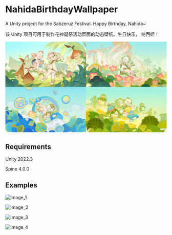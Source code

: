 # NahidaBirthdayWallpaper

A Unity project for the Sabzeruz Festival. Happy Birthday, Nahida~

该 Unity 项目可用于制作花神诞祭活动页面的动态壁纸。生日快乐， 纳西妲！

![image_0](Images\image_0.png)

## Requirements

Unity 2022.3

Spine 4.0.0

## Examples

![image_1](Images\image_1.png)

![image_2](Images\image_2.png)

![image_3](Images\image_3.png)

![image_4](Images\image_4.png)
